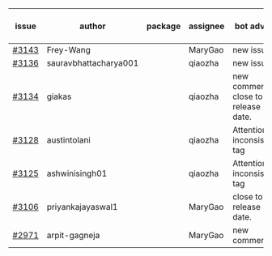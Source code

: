 | issue | author | package | assignee | bot advice | created date of issue | target release date | date from target |
| ------ | ------ | ------ | ------ | ------ | ------ | ------ | :-----: |
| [#3143](https://github.com/Azure/sdk-release-request/issues/3143) | Frey-Wang |  | MaryGao | new issue. | 09-06 | 09-12 |  |
| [#3136](https://github.com/Azure/sdk-release-request/issues/3136) | sauravbhattacharya001 |  | qiaozha | new issue. | 09-02 | 10-17 |  |
| [#3134](https://github.com/Azure/sdk-release-request/issues/3134) | giakas |  | qiaozha | new comment. close to release date.  | 09-01 | 09-06 | -1 |
| [#3128](https://github.com/Azure/sdk-release-request/issues/3128) | austintolani |  | qiaozha | Attention to inconsistent tag | 08-30 | 09-01 |  |
| [#3125](https://github.com/Azure/sdk-release-request/issues/3125) | ashwinisingh01 |  | qiaozha | Attention to inconsistent tag | 08-29 | 09-02 |  |
| [#3106](https://github.com/Azure/sdk-release-request/issues/3106) | priyankajayaswal1 |  | MaryGao | close to release date.  | 08-22 | 09-05 | -2 |
| [#2971](https://github.com/Azure/sdk-release-request/issues/2971) | arpit-gagneja |  | MaryGao | new comment. | 07-04 | 09-30 |  |
